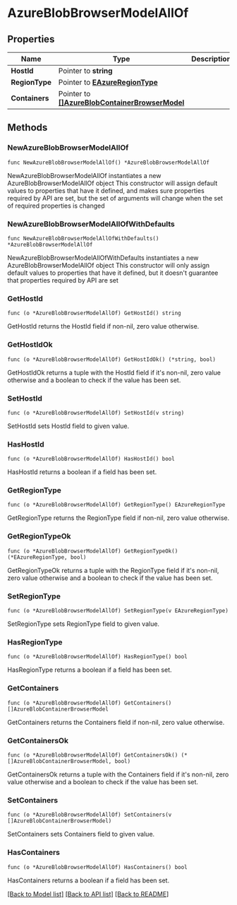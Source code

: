 # AzureBlobBrowserModelAllOf

## Properties

Name | Type | Description | Notes
------------ | ------------- | ------------- | -------------
**HostId** | Pointer to **string** |  | [optional] 
**RegionType** | Pointer to [**EAzureRegionType**](EAzureRegionType.md) |  | [optional] 
**Containers** | Pointer to [**[]AzureBlobContainerBrowserModel**](AzureBlobContainerBrowserModel.md) |  | [optional] 

## Methods

### NewAzureBlobBrowserModelAllOf

`func NewAzureBlobBrowserModelAllOf() *AzureBlobBrowserModelAllOf`

NewAzureBlobBrowserModelAllOf instantiates a new AzureBlobBrowserModelAllOf object
This constructor will assign default values to properties that have it defined,
and makes sure properties required by API are set, but the set of arguments
will change when the set of required properties is changed

### NewAzureBlobBrowserModelAllOfWithDefaults

`func NewAzureBlobBrowserModelAllOfWithDefaults() *AzureBlobBrowserModelAllOf`

NewAzureBlobBrowserModelAllOfWithDefaults instantiates a new AzureBlobBrowserModelAllOf object
This constructor will only assign default values to properties that have it defined,
but it doesn't guarantee that properties required by API are set

### GetHostId

`func (o *AzureBlobBrowserModelAllOf) GetHostId() string`

GetHostId returns the HostId field if non-nil, zero value otherwise.

### GetHostIdOk

`func (o *AzureBlobBrowserModelAllOf) GetHostIdOk() (*string, bool)`

GetHostIdOk returns a tuple with the HostId field if it's non-nil, zero value otherwise
and a boolean to check if the value has been set.

### SetHostId

`func (o *AzureBlobBrowserModelAllOf) SetHostId(v string)`

SetHostId sets HostId field to given value.

### HasHostId

`func (o *AzureBlobBrowserModelAllOf) HasHostId() bool`

HasHostId returns a boolean if a field has been set.

### GetRegionType

`func (o *AzureBlobBrowserModelAllOf) GetRegionType() EAzureRegionType`

GetRegionType returns the RegionType field if non-nil, zero value otherwise.

### GetRegionTypeOk

`func (o *AzureBlobBrowserModelAllOf) GetRegionTypeOk() (*EAzureRegionType, bool)`

GetRegionTypeOk returns a tuple with the RegionType field if it's non-nil, zero value otherwise
and a boolean to check if the value has been set.

### SetRegionType

`func (o *AzureBlobBrowserModelAllOf) SetRegionType(v EAzureRegionType)`

SetRegionType sets RegionType field to given value.

### HasRegionType

`func (o *AzureBlobBrowserModelAllOf) HasRegionType() bool`

HasRegionType returns a boolean if a field has been set.

### GetContainers

`func (o *AzureBlobBrowserModelAllOf) GetContainers() []AzureBlobContainerBrowserModel`

GetContainers returns the Containers field if non-nil, zero value otherwise.

### GetContainersOk

`func (o *AzureBlobBrowserModelAllOf) GetContainersOk() (*[]AzureBlobContainerBrowserModel, bool)`

GetContainersOk returns a tuple with the Containers field if it's non-nil, zero value otherwise
and a boolean to check if the value has been set.

### SetContainers

`func (o *AzureBlobBrowserModelAllOf) SetContainers(v []AzureBlobContainerBrowserModel)`

SetContainers sets Containers field to given value.

### HasContainers

`func (o *AzureBlobBrowserModelAllOf) HasContainers() bool`

HasContainers returns a boolean if a field has been set.


[[Back to Model list]](../README.md#documentation-for-models) [[Back to API list]](../README.md#documentation-for-api-endpoints) [[Back to README]](../README.md)


